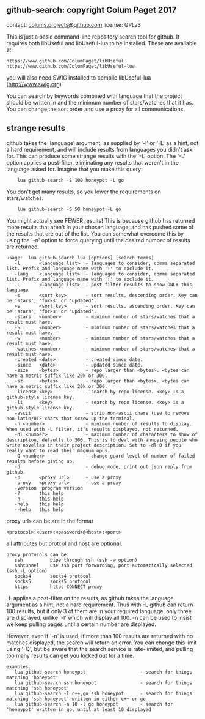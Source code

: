 ## github-search: copyright Colum Paget 2017
contact: colums.projects@github.com
license: GPLv3

This is just a basic command-line repository search tool for github. It requires both libUseful and libUseful-lua to be installed. These are available at:

```
https://www.github.com/ColumPaget/libUseful 
https://www.github.com/ColumPaget/libUseful-lua 
```

you will also need SWIG installed to compile libUseful-lua (http://www.swig.org)


You can search by keywords combined with language that the project should be written in and the minimum number of stars/watches that it has. You can change the sort order and use a proxy for all communications.

## strange results

github takes the 'language' argument, as supplied by '-l' or '-L' as a hint, not a hard requirement, and will include results from languages you didn't ask for. This can produce some strange results with the '-L' option. The '-L' option applies a post-filter, eliminating any results that weren't in the language asked for. Imagine that you make this query:

```
	lua github-search -S 100 honeypot -L go
```

You don't get many results, so you lower the requirements on stars/watches:

```
	lua github-search -S 50 honeypot -L go
```

You might actually see FEWER results! This is because github has returned more results that aren't in your chosen language, and has pushed some of the results that are out of the list. You can somewhat overcome this by using the '-n' option to force querying until the desired number of results are returned.


```
usage:  lua github-search.lua [options] [search terms]
   -l       <language list>  - languages to consider, comma separated list. Prefix and language name with '!' to exclude it.
   -lang    <language list>  - languages to consider, comma separated list. Prefix and language name with '!' to exclude it.
   -L       <language list>  - post filter results to show ONLY this language
   -s       <sort key>       - sort results, descending order. Key can be 'stars', 'forks' or 'updated'.
   +s       <sort key>       - sort results, ascending order. Key can be 'stars', 'forks' or 'updated'.
   -stars   <number>         - minimum number of stars/watches that a result must have.
   -S       <number>         - minimum number of stars/watches that a result must have.
   -w       <number>         - minimum number of stars/watches that a result must have.
   -watches <number>         - minimum number of stars/watches that a result must have.
   -created <date>           - created since date.
   -since   <date>           - updated since date.
   -size    <bytes>          - repo larger than <bytes>. <bytes can have a metric suffix like 20k or 30G.
   -sz      <bytes>          - repo larger than <bytes>. <bytes can have a metric suffix like 20k or 30G.
   -license <key>            - search by repo license. <key> is a github-style license key.
   -li      <key>            - search by repo license. <key> is a github-style license key.
   -ascii                    - strip non-ascii chars (use to remove non-latin/UTF chars that screw up the terminal.
   -n <number>               - minimum number of results to display. When used with -L filter, it's results displayed, not returned.
   -dl <number>              - maximum number of characters to show of description, defaults to 300. This is to deal with annoying people who write novellas in their project description. Set to -dl 0 if you really want to read their magnum opus.
   -Q <number>               - change guard level of number of failed results before giving up.
   -d                        - debug mode, print out json reply from github.
   -p       <proxy url>      - use a proxy
   -proxy   <proxy url>      - use a proxy
   -version  program version
   -?       this help
   -h       this help
   -help    this help
   --help   this help

```

proxy urls can be are in the format 
```
<protocol>:<user>:<password>@<host>:<port>
```

all attributes but protcol and host are optional.

```
proxy protocols can be:
   ssh          pipe through ssh (ssh -w option)
   sshtunnel    use ssh port forwarding, port automatically selected (ssh -L option)
   socks4       socks4 protocol
   socks5       socks5 protocol
   https        https CONNECT proxy

```

-L applies a post-filter on the results, as github takes the language argument as a hint, not a hard requirement. Thus with -L github can return 100 results, but if only 3 of them are in your required language, only three are displayed, unlike '-l' which will display all 100. -n can be used to insist we keep pulling pages until a certain number are displayed.

However, even if '-n' is used, if more than 100 results are returned with no matches displayed, the search will return an error. You can change this limit using '-Q', but be aware that the search service is rate-limited, and pulling too many results can get you locked out for a time.

```
examples:
   lua github-search honeypot                    - search for things matching 'honeypot'
   lua github-search ssh honeypot                - search for things matching 'ssh honeypot'
   lua github-search -l c++,go ssh honeypot      - search for things matching 'ssh honeypot' written in either c++ or go
   lua github-search -n 10 -l go honeypot        - search for 'honeypot' written in go, until at least 10 displayed
```
